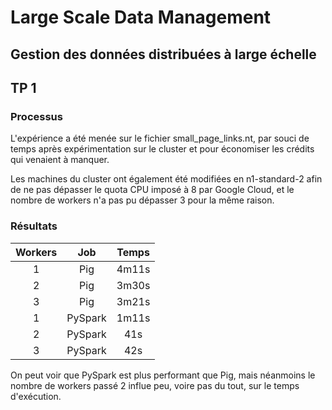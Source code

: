 # Large Scale Data Management

## Gestion des données distribuées à large échelle

## TP 1 

### Processus

L'expérience a été menée sur le fichier small_page_links.nt, par souci de temps après expérimentation sur le cluster et pour économiser les crédits qui venaient à manquer.

Les machines du cluster ont également été modifiées en n1-standard-2 afin de ne pas dépasser le quota CPU imposé à 8 par Google Cloud, et le nombre de workers n'a pas pu dépasser 3 pour la même raison.

### Résultats


| Workers     |      Job      |  Temps  |
|:-----------:|:-------------:|:-------:|
| 1           |    Pig        |  4m11s  |
| 2           |   Pig         |  3m30s  |
| 3           |   Pig         |  3m21s  |
| 1           | PySpark       |  1m11s  |
| 2           | PySpark       |   41s   |
| 3           | PySpark       |   42s   |

On peut voir que PySpark est plus performant que Pig, mais néanmoins le nombre de workers passé 2 influe peu, voire pas du tout, sur le temps d'exécution. 